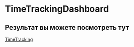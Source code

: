 # TimeTrackingDashboard

## Результат вы можете посмотреть тут 

[TimeTracking](https://alexeikhomitsa.github.io/TimeTrackingDashboard/)
